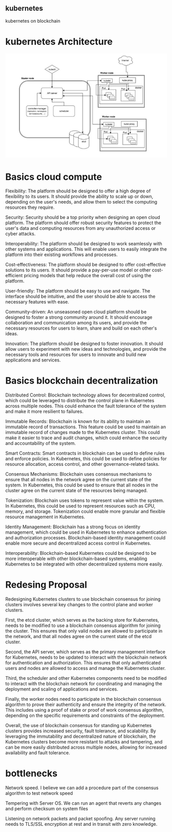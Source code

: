 ## kubernetes
kubernetes on blockchain

# kubernetes Architecture
![kubernetes](kubernetes.jpg)

# Basics cloud compute

Flexibility: The platform should be designed to offer a high degree of flexibility to its users. It should provide the ability to scale up or down, depending on the user's needs, and allow them to select the computing resources they require.

Security: Security should be a top priority when designing an open cloud platform. The platform should offer robust security features to protect the user's data and computing resources from any unauthorized access or cyber attacks.

Interoperability: The platform should be designed to work seamlessly with other systems and applications. This will enable users to easily integrate the platform into their existing workflows and processes.

Cost-effectiveness: The platform should be designed to offer cost-effective solutions to its users. It should provide a pay-per-use model or other cost-efficient pricing models that help reduce the overall cost of using the platform.

User-friendly: The platform should be easy to use and navigate. The interface should be intuitive, and the user should be able to access the necessary features with ease.

Community-driven: An unseasoned open cloud platform should be designed to foster a strong community around it. It should encourage collaboration and communication among its users, and provide the necessary resources for users to learn, share and build on each other's ideas.

Innovation: The platform should be designed to foster innovation. It should allow users to experiment with new ideas and technologies, and provide the necessary tools and resources for users to innovate and build new applications and services.

# Basics blockchain decentralization

Distributed Control: Blockchain technology allows for decentralized control, which could be leveraged to distribute the control plane in Kubernetes across multiple nodes. This could enhance the fault tolerance of the system and make it more resilient to failures.

Immutable Records: Blockchain is known for its ability to maintain an immutable record of transactions. This feature could be used to maintain an immutable record of changes made to the Kubernetes cluster. This could make it easier to trace and audit changes, which could enhance the security and accountability of the system.

Smart Contracts: Smart contracts in blockchain can be used to define rules and enforce policies. In Kubernetes, this could be used to define policies for resource allocation, access control, and other governance-related tasks.

Consensus Mechanisms: Blockchain uses consensus mechanisms to ensure that all nodes in the network agree on the current state of the system. In Kubernetes, this could be used to ensure that all nodes in the cluster agree on the current state of the resources being managed.

Tokenization: Blockchain uses tokens to represent value within the system. In Kubernetes, this could be used to represent resources such as CPU, memory, and storage. Tokenization could enable more granular and flexible resource management in Kubernetes.

Identity Management: Blockchain has a strong focus on identity management, which could be used in Kubernetes to enhance authentication and authorization processes. Blockchain-based identity management could enable more secure and decentralized access control in Kubernetes.

Interoperability: Blockchain-based Kubernetes could be designed to be more interoperable with other blockchain-based systems, enabling Kubernetes to be integrated with other decentralized systems more easily.

# Redesing Proposal 
Redesigning Kubernetes clusters to use blockchain consensus for joining clusters involves several key changes to the control plane and worker clusters.

First, the etcd cluster, which serves as the backing store for Kubernetes, needs to be modified to use a blockchain consensus algorithm for joining the cluster. This ensures that only valid nodes are allowed to participate in the network, and that all nodes agree on the current state of the etcd cluster.

Second, the API server, which serves as the primary management interface for Kubernetes, needs to be updated to interact with the blockchain network for authentication and authorization. This ensures that only authenticated users and nodes are allowed to access and manage the Kubernetes cluster.

Third, the scheduler and other Kubernetes components need to be modified to interact with the blockchain network for coordinating and managing the deployment and scaling of applications and services.

Finally, the worker nodes need to participate in the blockchain consensus algorithm to prove their authenticity and ensure the integrity of the network. This includes using a proof of stake or proof of work consensus algorithm, depending on the specific requirements and constraints of the deployment.

Overall, the use of blockchain consensus for standing up Kubernetes clusters provides increased security, fault tolerance, and scalability. By leveraging the immutability and decentralized nature of blockchain, the Kubernetes clusters become more resistant to attacks and tampering, and can be more easily distributed across multiple nodes, allowing for increased availability and fault tolerance.


# bottlenecks

Network speed. I believe we can add a procedure part of the consensus algorithm to test network speed

Tempering with Server OS. We can run an agent that reverts any changes and perform checksum on system files

Listening on network packets and packet spoofing. Any server running needs to TLS/SSL encryption at rest and in transit with zero knowledge.



